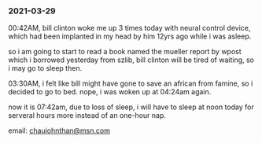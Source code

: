 ### 2021-03-29

00:42AM, bill clinton woke me up 3 times today with neural control device,
which had been implanted in my head by him 12yrs ago while i 
was asleep.

so i am going to start to read a book named the mueller report 
by wpost which i borrowed yesterday from szlib, bill clinton 
will be tired of 
waiting, so i may go to sleep then.


03:30AM, i felt like bill might have gone to save an african from famine,
so i decided to go to bed. nope, i was woken up at 04:24am again. 

now it is 07:42am, due to loss of sleep, i will have to sleep 
at noon today for serveral hours more instead of an one-hour nap.


email: chaujohnthan@msn.com
